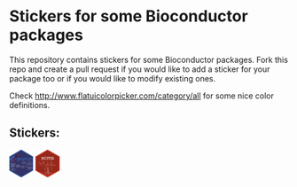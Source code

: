 # Stickers for some Bioconductor packages

This repository contains stickers for some Bioconductor packages. Fork this repo
and create a pull request if you would like to add a sticker for your package
too or if you would like to modify existing ones.

Check http://www.flatuicolorpicker.com/category/all for some nice color
definitions.

## Stickers:

<img src="ensembldb/ensembldb.png" height="50">
<img src="xcms/xcms.png" height="50">

